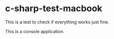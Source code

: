 # c-sharp-test-macbook

This is a test to check if everything works just fine.

This is a console application.